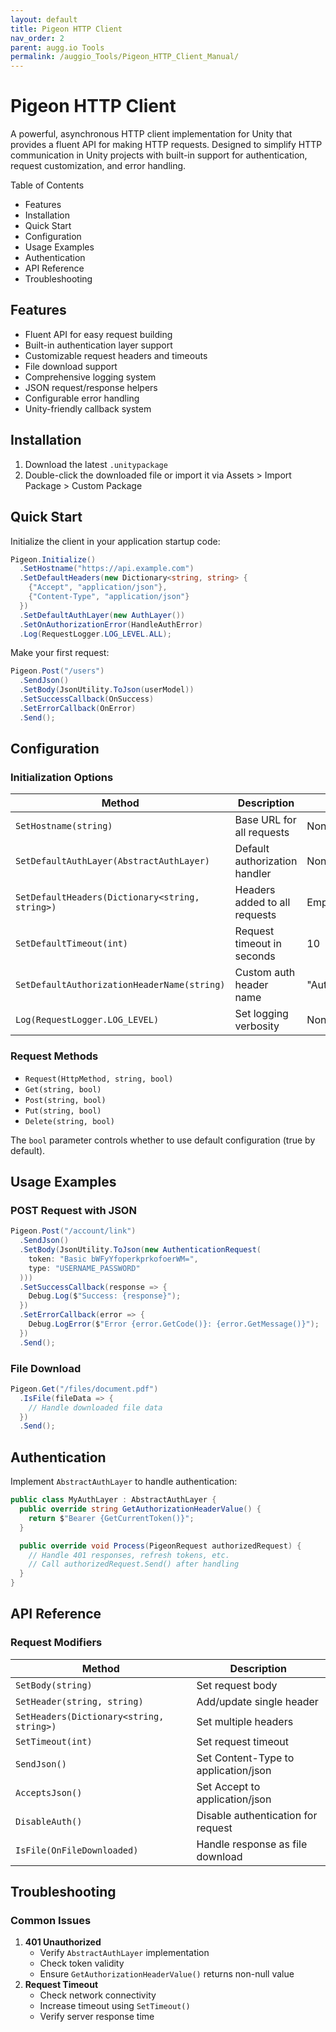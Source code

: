 ```yaml
---
layout: default
title: Pigeon HTTP Client
nav_order: 2
parent: augg.io Tools
permalink: /auggio_Tools/Pigeon_HTTP_Client_Manual/
---
```


# **Pigeon HTTP Client**

A powerful, asynchronous HTTP client implementation for Unity that provides a fluent API for making HTTP requests. Designed to simplify HTTP communication in Unity projects with built-in support for authentication, request customization, and error handling.

Table of Contents

* Features  
* Installation  
* Quick Start  
* Configuration  
* Usage Examples  
* Authentication  
* API Reference  
* Troubleshooting

## **Features**

* Fluent API for easy request building  
* Built-in authentication layer support  
* Customizable request headers and timeouts  
* File download support  
* Comprehensive logging system  
* JSON request/response helpers  
* Configurable error handling  
* Unity-friendly callback system

## **Installation**

1. Download the latest `.unitypackage`  
2. Double-click the downloaded file or import it via Assets \> Import Package \> Custom Package

## **Quick Start**

Initialize the client in your application startup code:

```csharp
Pigeon.Initialize()
  .SetHostname("https://api.example.com")
  .SetDefaultHeaders(new Dictionary<string, string> {
    {"Accept", "application/json"},
    {"Content-Type", "application/json"}
  })
  .SetDefaultAuthLayer(new AuthLayer())
  .SetOnAuthorizationError(HandleAuthError)
  .Log(RequestLogger.LOG_LEVEL.ALL);
```

Make your first request:

```csharp
Pigeon.Post("/users")
  .SendJson()
  .SetBody(JsonUtility.ToJson(userModel))
  .SetSuccessCallback(OnSuccess)
  .SetErrorCallback(OnError)
  .Send();
```

## **Configuration**

### **Initialization Options**

| Method | Description | Default |
| ----- | ----- | ----- |
| `SetHostname(string)` | Base URL for all requests | None |
| `SetDefaultAuthLayer(AbstractAuthLayer)` | Default authorization handler | None |
| `SetDefaultHeaders(Dictionary<string, string>)` | Headers added to all requests | Empty |
| `SetDefaultTimeout(int)` | Request timeout in seconds | 10 |
| `SetDefaultAuthorizationHeaderName(string)` | Custom auth header name | "Authorization" |
| `Log(RequestLogger.LOG_LEVEL)` | Set logging verbosity | None |

### **Request Methods**

* `Request(HttpMethod, string, bool)`  
* `Get(string, bool)`  
* `Post(string, bool)`  
* `Put(string, bool)`  
* `Delete(string, bool)`

The `bool` parameter controls whether to use default configuration (true by default).

## **Usage Examples**

### **POST Request with JSON**

```csharp
Pigeon.Post("/account/link")
  .SendJson()
  .SetBody(JsonUtility.ToJson(new AuthenticationRequest(
    token: "Basic bWFyYfoperkprkofoerWM=",
    type: "USERNAME_PASSWORD"
  )))
  .SetSuccessCallback(response => {
    Debug.Log($"Success: {response}");
  })
  .SetErrorCallback(error => {
    Debug.LogError($"Error {error.GetCode()}: {error.GetMessage()}");
  })
  .Send();
```

### **File Download**

```csharp
Pigeon.Get("/files/document.pdf")
  .IsFile(fileData => {
    // Handle downloaded file data
  })
  .Send();
```

## **Authentication**

Implement `AbstractAuthLayer` to handle authentication:

```csharp
public class MyAuthLayer : AbstractAuthLayer {
  public override string GetAuthorizationHeaderValue() {
    return $"Bearer {GetCurrentToken()}";
  }

  public override void Process(PigeonRequest authorizedRequest) {
    // Handle 401 responses, refresh tokens, etc.
    // Call authorizedRequest.Send() after handling 
  }
}
```

## **API Reference**

### **Request Modifiers**

| Method | Description |
| ----- | ----- |
| `SetBody(string)` | Set request body |
| `SetHeader(string, string)` | Add/update single header |
| `SetHeaders(Dictionary<string, string>)` | Set multiple headers |
| `SetTimeout(int)` | Set request timeout |
| `SendJson()` | Set Content-Type to application/json |
| `AcceptsJson()` | Set Accept to application/json |
| `DisableAuth()` | Disable authentication for request |
| `IsFile(OnFileDownloaded)` | Handle response as file download |

## **Troubleshooting**

### **Common Issues**

1. **401 Unauthorized**  
   * Verify `AbstractAuthLayer` implementation  
   * Check token validity  
   * Ensure `GetAuthorizationHeaderValue()` returns non-null value  
2. **Request Timeout**  
   * Check network connectivity  
   * Increase timeout using `SetTimeout()`  
   * Verify server response time


